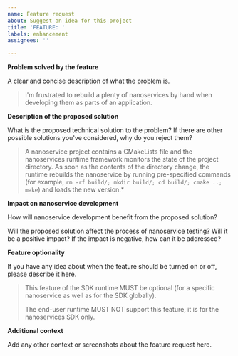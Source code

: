 ```yaml
---
name: Feature request
about: Suggest an idea for this project
title: 'FEATURE: '
labels: enhancement
assignees: ''

---
```


**Problem solved by the feature**

A clear and concise description of what the problem is.

> I'm frustrated to rebuild a plenty of nanoservices by hand when developing them as parts of an application.

**Description of the proposed solution**

What is the proposed technical solution to the problem? If there are other possible solutions you've considered, why do you reject them?

> A nanoservice project contains a CMakeLists file and the nanoservices runtime framework monitors the state of the project directory. As soon as the contents of the directory change, the runtime rebuilds the nanoservice by running pre-specified commands (for example, `rm -rf build/; mkdir build/; cd build/; cmake ..; make`) and loads the new version.*

**Impact on nanoservice development**

How will nanoservice development benefit from the proposed solution?

Will the proposed solution affect the process of nanoservice testing? Will it be a positive impact? If the impact is negative, how can it be addressed?

**Feature optionality**

If you have any idea about when the feature should be turned on or off, please describe it here.

> This feature of the SDK runtime MUST be optional (for a specific nanoservice as well as for the SDK globally).
> 
> The end-user runtime MUST NOT support this feature, it is for the nanoservices SDK only.

**Additional context**

Add any other context or screenshots about the feature request here.
